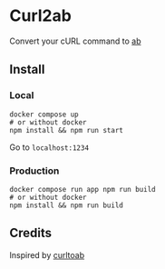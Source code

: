 # Curl2ab

Convert your cURL command to [ab](http://httpd.apache.org/docs/current/en/programs/ab.html)

## Install

### Local

```
docker compose up
# or without docker
npm install && npm run start
```

Go to `localhost:1234`

### Production

```
docker compose run app npm run build
# or without docker
npm install && npm run build
```

## Credits

Inspired by [curltoab](https://github.com/danteoh/curltoab)
